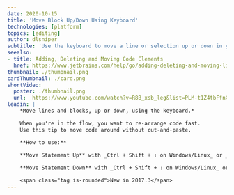 ```yaml
---
date: 2020-10-15
title: 'Move Block Up/Down Using Keyboard'
technologies: [platform]
topics: [editing]
author: dlsniper
subtitle: 'Use the keyboard to move a line or selection up or down in your file.'
seealso:
- title: Adding, Deleting and Moving Code Elements
  href: https://www.jetbrains.com/help/go/adding-deleting-and-moving-lines.html
thumbnail: ./thumbnail.png
cardThumbnail: ./card.png
shortVideo:
  poster: ./thumbnail.png
  url:  https://www.youtube.com/watch?v=R8B_xsb_leg&list=PLM-t1Z4tbFfnXnghmtk6WVz10_pivOw25&index=14&t=0s
leadin: |
    *Move lines and blocks, up or down, using the keyboard.*

    When you're in the flow, you want to re-arrange code fast.
    Use this tip to move code around without cut-and-paste.

    **How to use:**

    **Move Statement Up** with _Ctrl + Shift + ↑ on Windows/Linux_ or _⌘ + ⇧ + ↑ on macOS_.
    
    **Move Statement Down** with _Ctrl + Shift + ↓ on Windows/Linux_ or _⌘ + ⇧ + ↓ on macOS_.  

    <span class="tag is-rounded">New in 2017.3</span>
---
```

